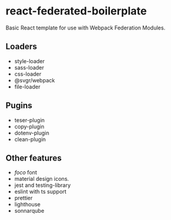# react-federated-boilerplate

Basic React template for use with Webpack Federation Modules.

## Loaders

- style-loader
- sass-loader
- css-loader
- @svgr/webpack
- file-loader

## Pugins

- teser-plugin
- copy-plugin
- dotenv-plugin
- clean-plugin

## Other features

- _foco_ font
- material design icons.
- jest and testing-library
- eslint with ts support
- prettier
- lighthouse
- sonnarqube
